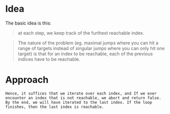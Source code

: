 <h1>Idea</h1>

The basic idea is this: 
> at each step, we keep track of the furthest reachable index. 

> The nature of the problem (eg. maximal jumps where you can hit a range of targets instead of singular jumps where you can only hit one target) is that for an index to be reachable, each of the previous indices have to be reachable.

<h1>Approach</h1>

```Hence, it suffices that we iterate over each index, and If we ever encounter an index that is not reachable, we abort and return false. By the end, we will have iterated to the last index. If the loop finishes, then the last index is reachable.```